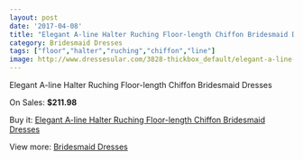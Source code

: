 ```yaml
---
layout: post
date: '2017-04-08'
title: "Elegant A-line Halter Ruching Floor-length Chiffon Bridesmaid Dresses"
category: Bridesmaid Dresses
tags: ["floor","halter","ruching","chiffon","line"]
image: http://www.dressesular.com/3828-thickbox_default/elegant-a-line-halter-ruching-floor-length-chiffon-bridesmaid-dresses.jpg
---
```

Elegant A-line Halter Ruching Floor-length Chiffon Bridesmaid Dresses

On Sales: **$211.98**
<a href="https://www.dressesular.com/bridesmaid-dresses/1531-elegant-a-line-halter-ruching-floor-length-chiffon-bridesmaid-dresses.html"><amp-img layout="responsive" width="600" height="600" src="//www.dressesular.com/3828-thickbox_default/elegant-a-line-halter-ruching-floor-length-chiffon-bridesmaid-dresses.jpg" alt="Elegant A-line Halter Ruching Floor-length Chiffon Bridesmaid Dresses 0" /></a>

Buy it: [Elegant A-line Halter Ruching Floor-length Chiffon Bridesmaid Dresses](https://www.dressesular.com/bridesmaid-dresses/1531-elegant-a-line-halter-ruching-floor-length-chiffon-bridesmaid-dresses.html "Elegant A-line Halter Ruching Floor-length Chiffon Bridesmaid Dresses")

View more: [Bridesmaid Dresses](https://www.dressesular.com/4-bridesmaid-dresses "Bridesmaid Dresses")